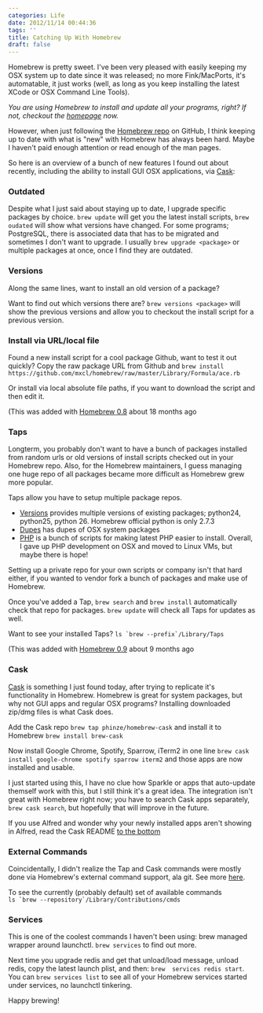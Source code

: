 ```yaml
---
categories: Life
date: 2012/11/14 00:44:36
tags: ''
title: Catching Up With Homebrew
draft: false
---
```

Homebrew is pretty sweet. I've been very pleased with easily keeping my OSX
system up to date since it was released; no more Fink/MacPorts, it's
automatable, it just works (well, as long as you keep installing the latest
XCode or OSX Command Line Tools).

*You are using Homebrew to install and update all your programs, right? If not,
checkout the [homepage](http://mxcl.github.com/homebrew/) now.*

However, when just following the [Homebrew
repo](https://github.com/mxcl/homebrew) on GitHub, I think keeping up to date
with what is "new" with Homebrew has always been hard. Maybe I haven't paid
enough attention or read enough of the man pages.

So here is an overview of a bunch of new features I found out about recently,
including the ability to install GUI OSX applications, via
[Cask](https://github.com/phinze/homebrew-cask):

### Outdated

Despite what I just said about staying up to date, I upgrade
specific packages by choice. `brew update` will get you the latest install
scripts, `brew oudated` will show what versions have changed. For some
programs; PostgreSQL, there is associated data that has to be migrated and
sometimes I don't want to upgrade. I usually `brew upgrade <package>` or
multiple packages at once, once I find they are outdated.

### Versions

Along the same lines, want to install an old version of a package?

Want to find out which versions there are? `brew versions <package>` will show
the previous versions and allow you to checkout the install script for a
previous version.

### Install via URL/local file

Found a new install script for a cool package
Github, want to test it out quickly? Copy the raw package URL from Github and
`brew install
https://github.com/mxcl/homebrew/raw/master/Library/Formula/ace.rb`

Or install via local absolute file paths, if you want to download the script
and then edit it.

(This was added with [Homebrew 0.8](https://github.com/mxcl/homebrew/wiki/Homebrew-0.8) about 18 months ago

### Taps

Longterm, you probably don't want to have a bunch of packages
installed from random urls or old versions of install scripts checked out in
your Homebrew repo. Also, for the Homebrew maintainers, I guess managing one
huge repo of all packages became more difficult as Homebrew grew more popular.

Taps allow you have to setup multiple package repos.

* [Versions](https://github.com/Homebrew/homebrew-versions) provides multiple
versions of existing packages; python24, python25, python 26. Homebrew official
python is only 2.7.3 
* [Dupes](https://github.com/Homebrew/homebrew-dupes) has dupes
of OSX system packages 
* [PHP](https://github.com/josegonzalez/homebrew-php) is
a bunch of scripts for making latest PHP easier to install. Overall, I gave up
PHP development on OSX and moved to Linux VMs, but maybe there is hope!

Setting up a private repo for your own scripts or company isn't that hard
either, if you wanted to vendor fork a bunch of packages and make use of
Homebrew.

Once you've added a Tap, `brew search` and `brew install` automatically check
that repo for packages. `brew update` will check all Taps for updates as well.

Want to see your installed Taps?  ``ls `brew --prefix`/Library/Taps``

(This was added with [Homebrew 0.9](https://github.com/mxcl/homebrew/wiki/Homebrew-0.9) about 9 months ago

### Cask 

[Cask](https://github.com/phinze/homebrew-cask) is something I just
found today, after trying to replicate it's functionality in Homebrew.
Homebrew is great for system packages, but why not GUI apps and regular OSX
programs? Installing downloaded zip/dmg files is what Cask does.

Add the Cask repo `brew tap phinze/homebrew-cask` and install it to Homebrew
`brew install brew-cask`

Now install Google Chrome, Spotify, Sparrow, iTerm2 in one line `brew cask
install google-chrome spotify sparrow iterm2` and those apps are now installed
and usable.

I just started using this, I have no clue how Sparkle or apps that auto-update
themself work with this, but I still think it's a great idea. The integration
isn't great with Homebrew right now; you have to search Cask apps separately,
`brew cask search`, but hopefully that will improve in the future.

If you use Alfred and wonder why your newly installed apps aren't showing in
Alfred, read the Cask README [to the bottom](https://github.com/phinze/homebrew-cask#alfred-integration)

### External Commands

Coincidentally, I didn't realize the Tap and Cask
commands were mostly done via Homebrew's external command support, ala git. See
more [here](https://github.com/mxcl/homebrew/wiki/External-Commands).

To see the currently (probably default) set of available commands  
``ls `brew --repository`/Library/Contributions/cmds``

### Services

This is one of the coolest commands I haven't been using: brew
managed wrapper around launchctl. `brew services` to find out more.

Next time you upgrade redis and get that unload/load message, unload redis,
copy the latest launch plist, and then: `brew  services redis start`. You can
`brew services list` to see all of your Homebrew services started under
services, no launchctl tinkering.

Happy brewing!
